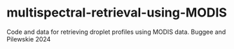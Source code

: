 # multispectral-retrieval-using-MODIS
Code and data for retrieving droplet profiles using MODIS data. Buggee and Pilewskie 2024
